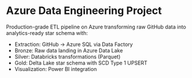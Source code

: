 # Azure Data Engineering Project
Production-grade ETL pipeline on Azure transforming raw GitHub data into analytics-ready star schema with:
- Extraction: GitHub → Azure SQL via Data Factory
- Bronze: Raw data landing in Azure Data Lake
- Silver: Databricks transformations (Parquet)
- Gold: Delta Lake star schema with SCD Type 1 UPSERT
- Visualization: Power BI integration
